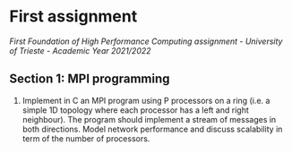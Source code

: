 # First assignment
*First Foundation of High Performance Computing assignment - University of Trieste - Academic Year 2021/2022*

## Section 1: MPI programming 

1. Implement in C an MPI program using P processors on a ring (i.e. a simple 1D topology where each processor has a left and right neighbour). The program should implement a stream of messages in both directions. Model network performance and discuss scalability in term of the number of processors. 
